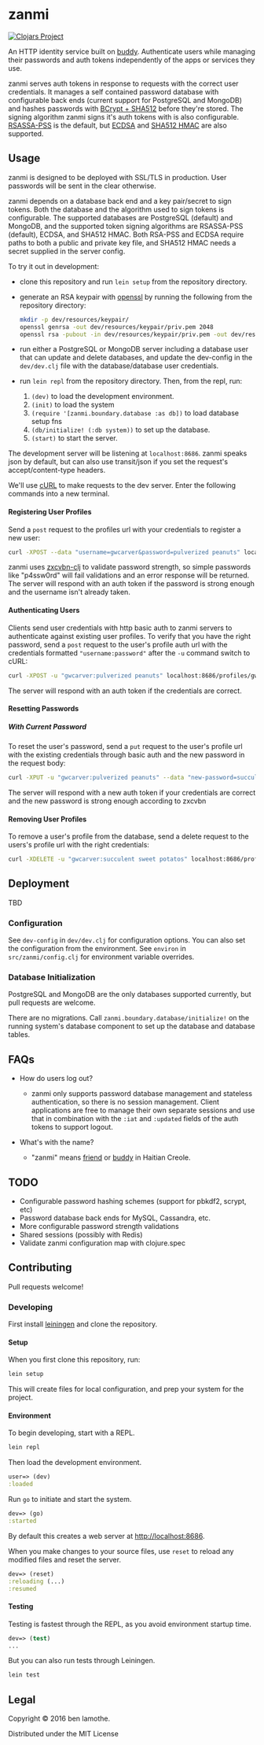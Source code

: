 # zanmi
[![Clojars Project](https://img.shields.io/clojars/v/zanmi.svg)](https://clojars.org/zanmi)

An HTTP identity service built
on [buddy](https://github.com/funcool/buddy). Authenticate users while managing
their passwords and auth tokens independently of the apps or services they use.

zanmi serves auth tokens in response to requests with the correct user
credentials. It manages a self contained password database with configurable
back ends (current support for PostgreSQL and MongoDB) and hashes passwords
with [BCrypt + SHA512](https://en.wikipedia.org/wiki/Bcrypt) before they're
stored. The signing algorithm zanmi signs it's auth tokens with is also
configurable. [RSASSA-PSS](https://en.wikipedia.org/wiki/PKCS_1) is the default,
but
[ECDSA](https://en.wikipedia.org/wiki/Elliptic_Curve_Digital_Signature_Algorithm) and
[SHA512 HMAC](https://en.wikipedia.org/wiki/SHA-2) are also supported.

## Usage
zanmi is designed to be deployed with SSL/TLS in production. User passwords will
be sent in the clear otherwise.

zanmi depends on a database back end and a key pair/secret to sign tokens. Both
the database and the algorithm used to sign tokens is configurable. The
supported databases are PostgreSQL (default) and MongoDB, and the supported
token signing algorithms are RSASSA-PSS (default), ECDSA, and SHA512 HMAC. Both
RSA-PSS and ECDSA require paths to both a public and private key file, and
SHA512 HMAC needs a secret supplied in the server config.

To try it out in development:

* clone this repository and run `lein setup` from the repository directory.

* generate an RSA keypair with [openssl](https://www.openssl.org/) by running
  the following from the repository directory:

  ```sh
  mkdir -p dev/resources/keypair/
  openssl genrsa -out dev/resources/keypair/priv.pem 2048
  openssl rsa -pubout -in dev/resources/keypair/priv.pem -out dev/resources/keypair/pub.pem
  ```

* run either a PostgreSQL or MongoDB server including a database user that can
  update and delete databases, and update the dev-config in the `dev/dev.clj`
  file with the database/database user credentials.

* run `lein repl` from the repository directory. Then, from the repl, run:

  1. `(dev)` to load the development environment.
  2. `(init)` to load the system
  3. `(require '[zanmi.boundary.database :as db])` to load database setup fns
  4. `(db/initialize! (:db system))` to set up the database.
  5. `(start)` to start the server.

The development server will be listening at `localhost:8686`. zanmi speaks json
by default, but can also use transit/json if you set the request's
accept/content-type headers.

We'll use [cURL](https://curl.haxx.se) to make requests to the dev server. Enter
the following commands into a new terminal.

#### Registering User Profiles
Send a `post` request to the profiles url with your credentials to register a
new user:

```bash
curl -XPOST --data "username=gwcarver&password=pulverized peanuts" localhost:8686/profiles/
```

zanmi uses [zxcvbn-clj](https://github.com/zonotope/zxcvbn-clj) to validate
password strength, so simple passwords like "p4ssw0rd" will fail validations and
an error response will be returned. The server will respond with an auth token
if the password is strong enough and the username isn't already taken.

#### Authenticating Users
Clients send user credentials with http basic auth to zanmi servers to
authenticate against existing user profiles. To verify that you have the right
password, send a `post` request to the user's profile auth url with the
credentials formatted `"username:password"` after the `-u` command switch to
cURL:

```bash
curl -XPOST -u "gwcarver:pulverized peanuts" localhost:8686/profiles/gwcarver/auth
```

The server will respond with an auth token if the credentials are correct.

#### Resetting Passwords

##### With Current Password
To reset the user's password, send a `put` request to the user's profile url
with the existing credentials through basic auth and the new password in the
request body:

```bash
curl -XPUT -u "gwcarver:pulverized peanuts" --data "new-password=succulent sweet potatos" localhost:8686/profiles/gwcarver
```

The server will respond with a new auth token if your credentials are correct
and the new password is strong enough according to zxcvbn

#### Removing User Profiles
To remove a user's profile from the database, send a delete request to the
users's profile url with the right credentials:

```bash
curl -XDELETE -u "gwcarver:succulent sweet potatos" localhost:8686/profiles/gwcarver
```

## Deployment
TBD

### Configuration

See `dev-config` in `dev/dev.clj` for configuration options. You can also set
the configuration from the environment. See `environ` in `src/zanmi/config.clj`
for environment variable overrides.

### Database Initialization
PostgreSQL and MongoDB are the only databases supported currently, but pull
requests are welcome.

There are no migrations. Call `zanmi.boundary.database/initialize!` on the
running system's database component to set up the database and database tables.

## FAQs
* How do users log out?
  - zanmi only supports password database management and stateless
    authentication, so there is no session management. Client applications are
    free to manage their own separate sessions and use that in combination with
    the `:iat` and `:updated` fields of the auth tokens to support logout.

* What's with the name?
  - "zanmi" means [friend](https://github.com/cemerick/friend) or
    [buddy](https://github.com/funcool/buddy) in Haitian Creole.

## TODO
* Configurable password hashing schemes (support for pbkdf2, scrypt, etc)
* Password database back ends for MySQL, Cassandra, etc.
* More configurable password strength validations
* Shared sessions (possibly with Redis)
* Validate zanmi configuration map with clojure.spec

## Contributing
Pull requests welcome!

### Developing
First install [leiningen](http://leiningen.org/) and clone the repository.

#### Setup

When you first clone this repository, run:

```sh
lein setup
```

This will create files for local configuration, and prep your system
for the project.

#### Environment

To begin developing, start with a REPL.

```sh
lein repl
```

Then load the development environment.

```clojure
user=> (dev)
:loaded
```

Run `go` to initiate and start the system.

```clojure
dev=> (go)
:started
```

By default this creates a web server at <http://localhost:8686>.

When you make changes to your source files, use `reset` to reload any
modified files and reset the server.

```clojure
dev=> (reset)
:reloading (...)
:resumed
```

#### Testing

Testing is fastest through the REPL, as you avoid environment startup
time.

```clojure
dev=> (test)
...
```

But you can also run tests through Leiningen.

```sh
lein test
```

## Legal

Copyright © 2016 ben lamothe.

Distributed under the MIT License
